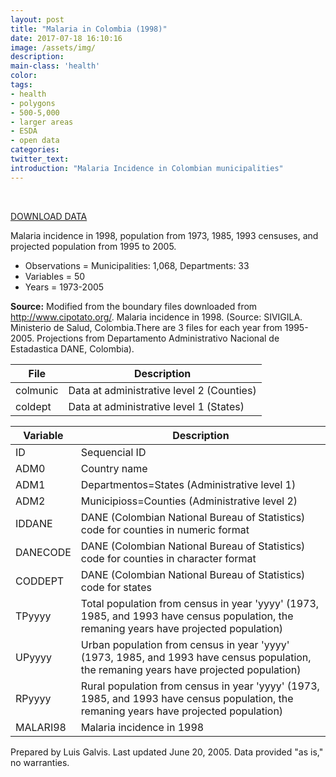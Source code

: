 ```yaml
---
layout: post
title: "Malaria in Colombia (1998)"
date: 2017-07-18 16:10:16
image: /assets/img/
description:
main-class: 'health'
color:
tags:
- health
- polygons
- 500-5,000
- larger areas
- ESDA
- open data
categories:
twitter_text:
introduction: "Malaria Incidence in Colombian municipalities"
---
```

<div id="root" data-geojson="../data/colmunic1.geojson"></div>

<br>




[DOWNLOAD DATA](../data/malariacolomb.zip)

Malaria incidence in 1998,  population from 1973, 1985, 1993 censuses, and projected population from 1995 to 2005.            

* Observations = Municipalities: 1,068, Departments: 33
* Variables = 50
* Years = 1973-2005

**Source:**
 Modified from the boundary files downloaded from http://www.cipotato.org/. Malaria incidence in 1998. (Source:   SIVIGILA. Ministerio de Salud, Colombia.There are 3 files for each year     from 1995-2005. Projections from Departamento Administrativo Nacional de Estadastica DANE, Colombia). 

|**File**|**Description**|
|---|---|
|colmunic | Data at administrative level 2 (Counties) |
|coldept | Data at administrative level 1 (States) |


|**Variable**|**Description**|
|---|---|
|	ID	|	Sequencial ID	|
|	ADM0	|	Country name	|
|	ADM1	|	Departmentos=States (Administrative level 1)	|
|	ADM2	|	Municipioss=Counties (Administrative level 2)	|
|	IDDANE	|	DANE (Colombian National Bureau of Statistics) code for counties in numeric format	|
|	DANECODE	|	DANE (Colombian National Bureau of Statistics) code for counties in character format	|
|	CODDEPT	|	DANE (Colombian National Bureau of Statistics) code for states 	|
|	TPyyyy	|	Total population from census in year 'yyyy' (1973, 1985, and 1993 have census population, the remaning years have projected population)	|
|	UPyyyy	|	Urban population from census in year 'yyyy' (1973, 1985, and 1993 have census population, the remaning years have projected population)	|
|	RPyyyy	|	Rural population from census in year 'yyyy' (1973, 1985, and 1993 have census population, the remaning years have projected population)	|
|	MALARI98	|	Malaria incidence in 1998 |                                 

Prepared by Luis Galvis. Last updated June 20, 2005. Data provided "as is," no warranties.

